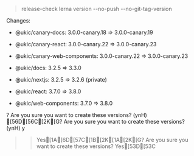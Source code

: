 
> release-check
> lerna version --no-push --no-git-tag-version


Changes:

- @ukic/canary-docs: 3.0.0-canary.18 => 3.0.0-canary.19

- @ukic/canary-react: 3.0.0-canary.22 => 3.0.0-canary.23

- @ukic/canary-web-components: 3.0.0-canary.22 => 3.0.0-canary.23

- @ukic/docs: 3.2.5 => 3.3.0

- @ukic/nextjs: 3.2.5 => 3.2.6 (private)

- @ukic/react: 3.7.0 => 3.8.0

- @ukic/web-components: 3.7.0 => 3.8.0

? Are you sure you want to create these versions? (ynH) [56D[56C[2K[G? Are you sure you want to create these versions? (ynH) y
>> Yes[1A[6D[57C[1B[2K[1A[2K[G? Are you sure you want to create these versions? Yes[53D[53C
